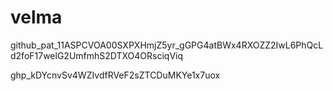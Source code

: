 # velma

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

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
